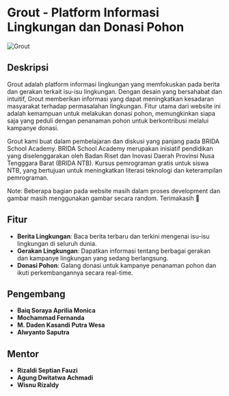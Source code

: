 # Grout - Platform Informasi Lingkungan dan Donasi Pohon

![Grout](https://github.com/Veloxium/grout/assets/111406150/1f17ec64-f606-48d4-9baf-6cf316c5e4f2)

## Deskripsi

Grout adalah platform informasi lingkungan yang memfokuskan pada berita dan gerakan terkait isu-isu lingkungan. Dengan desain yang bersahabat dan intuitif, Grout memberikan informasi yang dapat meningkatkan kesadaran masyarakat terhadap permasalahan lingkungan. Fitur utama dari website ini adalah kemampuan untuk melakukan donasi pohon, memungkinkan siapa saja yang peduli dengan penanaman pohon untuk berkontribusi melalui kampanye donasi.

Grout kami buat dalam pembelajaran dan diskusi yang panjang pada BRIDA School Academy. BRIDA School Academy merupakan inisiatif pendidikan yang diselenggarakan oleh Badan Riset dan Inovasi Daerah Provinsi Nusa Tengggara Barat (BRIDA NTB). Kursus pemrograman gratis untuk siswa NTB, yang bertujuan untuk meningkatkan literasi teknologi dan keterampilan pemrograman.

Note: Beberapa bagian pada website masih dalam proses development dan gambar masih menggunakan gambar secara random. Terimakasih 🥰 

## Fitur

- **Berita Lingkungan**: Baca berita terbaru dan terkini mengenai isu-isu lingkungan di seluruh dunia.
- **Gerakan Lingkungan**: Dapatkan informasi tentang berbagai gerakan dan kampanye lingkungan yang sedang berlangsung.
- **Donasi Pohon**: Galang donasi untuk kampanye penanaman pohon dan ikuti perkembangannya secara real-time.


## Pengembang

- **Baiq Soraya Aprilia Monica**
- **Mochammad Fernanda**
- **M. Daden Kasandi Putra Wesa**
- **Alwyanto Saputra**


## Mentor
- **Rizaldi Septian Fauzi**
- **Agung Dwitatwa Achmadi**
- **Wisnu Rizaldy**
